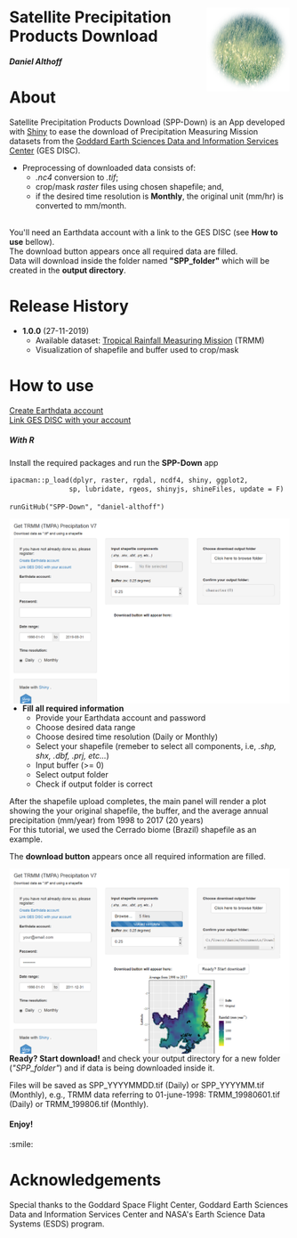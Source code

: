 <div class="fluid-row" id="header">
    <img src='./www/rain.png' height='150' width='auto' align='right'>
    <h1 class="title toc-ignore">Satellite Precipitation Products Download</h1>
    <h4 class="author"><em>Daniel Althoff</em></h4>
</div>

# About

Satellite Precipitation Products Download (SPP-Down) is an App developed with <a href='https://shiny.rstudio.com/' target='blank'>Shiny</a> to ease the download of Precipitation Measuring Mission datasets from the <a href='https://disc.gsfc.nasa.gov/datasets/' target='blank'>Goddard Earth Sciences Data and Information Services Center</a> (GES DISC).<br> 

* Preprocessing of downloaded data consists of:
    * <em>.nc4</em> conversion to <em>.tif</em>;
    * crop/mask <em>raster</em> files using chosen shapefile; and,
    * if the desired time resolution is <b>Monthly</b>, the original unit (mm/hr) is converted to mm/month.
    
<br>
You'll need an Earthdata account with a link to the GES DISC (see <b>How to use</b> bellow).<br>
The download button appears once all required data are filled.<br>
Data will download inside the folder named <b>"SPP_folder"</b> which will be created in the <b>output directory</b>.

# Release History

* <b>1.0.0</b> (27-11-2019)
    * Available dataset: <a href='https://pmm.nasa.gov/data-access/downloads/trmm' target='blank'>Tropical Rainfall Measuring Mission</a> (TRMM) 
    * Visualization of shapefile and buffer used to crop/mask

# How to use

<a href='https://urs.earthdata.nasa.gov/home' target='blank'>Create Earthdata account</a><br>
<a href='https://disc.gsfc.nasa.gov/earthdata-login' target='blank'>Link GES DISC with your account</a>

<!--<h4>1. Open the <b>SPP-Down</b> app</h4>
<h6>With ShinyApp</h6>
<p>Access the <a href="https://daniel-althoff.shinyapps.io/SPP-Down/" target="blank">SPP-Down</a> app directly in shinyapps.io.</p>-->

<h5>With R</h5>
<p>Install the required packages and run the <b>SPP-Down</b> app</p>

```{r setup}
ipacman::p_load(dplyr, raster, rgdal, ncdf4, shiny, ggplot2,
               sp, lubridate, rgeos, shinyjs, shineFiles, update = F)

runGitHub("SPP-Down", "daniel-althoff")
```

<img src="./misc/fig1.png"
     style="float: left; margin-right: 10px;" />

* <b>Fill all required information</b> 
    * Provide your Earthdata account and password
    * Choose desired data range
    * Choose desired time resolution (Daily or Monthly)
    * Select your shapefile (remeber to select all components, i.e, <em>.shp, shx, .dbf, .prj, etc...</em>)
    * Input buffer (>= 0)
    * Select output folder
    * Check if output folder is correct
    
<p> After the shapefile upload completes, the main panel will render a plot showing the your original shapefile, the buffer, and the average annual precipitation (mm/year) from 1998 to 2017 (20 years) <br>
    For this tutorial, we used the Cerrado biome (Brazil) shapefile as an example. </p> 
<p>The <b>download button</b> appears once all required information are filled.
  
<img src="./misc/fig2.png"
     style="float: left; margin-right: 10px;" />
     
<p><b>Ready? Start download!</b> and check your output directory for a new folder (<em>"SPP_folder"</em>) and if data is being downloaded inside it.</p>
<p> Files will be saved as SPP_YYYYMMDD.tif (Daily) or SPP_YYYYMM.tif (Monthly), e.g., TRMM data referring to 01-june-1998: TRMM_19980601.tif (Daily) or TRMM_199806.tif (Monthly).</p>

<h4>Enjoy!</h4>
:smile:

# Acknowledgements

Special thanks to the Goddard Space Flight Center, Goddard Earth Sciences Data and Information Services Center and NASA's Earth Science Data Systems (ESDS) program.
